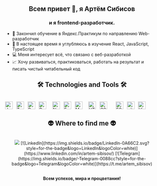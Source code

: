 <h2 align="center">Всем привет 👋, я Артём Сибисов</h2>
<h3 align="center">и я frontend-разработчик.</h3>

<!--<h2 align="center">Hi there 👋, I'm Artem Sibisov </h2>-->
<!--<h3 align="center">a frontend developer.</h3>-->

<!--Live long and prosper
Успехов, мира и процветания!

https://github.com/Auqpiro  -скилы
https://github.com/evgeniyworkbel  -скилы
https://github.com/angemariya/angemariya/blob/main/README.md - профиль просмотр счетчик
https://github.com/VladVlad1238 - профиль просмотр счетчик и немного описания

https://github.com/FullStackDev890306  - крутой дядька с Австралии 
https://github.com/jackbereson#      - с Британии
https://github.com/codemaster05330   - тоже гуд
https://github.com/dmatsanganis - молодой паренек с хорошим оформлением

Hey all 👋 I'm Artem, and I create all kinds of frontend magic.  - слева в описании у Полины, наподобие
🌱 Ищу компанию, в которой можно создавать что-то полезное и важное для людей.
✍🏻 Хочу писать чистый читабельный код
💻I'm interested in everything related to web-development.
🤝I want to work in a friendly team.
📄I strive to learn new frameworks.
📈Development, practice and work for the result.
👨‍💻 I want to create high-quality websites that help people solve their tasks.
⚡ I am looking for a strong and friendly team for these tasks 🧠
- 📫 How to reach me: [777artsib@gmail.com](mailto:777artsib@gmail.com)
- 🌱 I’m currently learning React, JavaScript, TypeScript.
✨ Активно развиваюсь в своей профессии. Ищу интересные проекты для стажировки и получения новых знаний.

https://github.com/orgs/doka-guide/followers  - продолжить ознакамливаться как то делает описание своей страницы
-->


- 🚀 Закончил обучение в Яндекс.Практикум по направлению Web-разработчик
- 🌱 В настоящее время я углубляюсь в изучение React, JavaScript, TypeScript
- 💻 Меня интересует всё, что связано с веб-разработкой
- 📈 Хочу развиваться, практиковаться, работать на результат и писать чистый читабельный код
<!--- ✍🏻 Хочу писать чистый читабельный код-->
<!-- - 🤝 Хочу работать в дружной команде -->


  <h2 align="center">🛠 Technologies and Tools 🛠</h2>
  <br>
  <!-- https://simpleicons.org/ -->
 <span><img src="https://img.shields.io/badge/JavaScript-282C34?logo=javascript&logoColor=F7DF1E" alt="JavaScript logo" title="JavaScript" height="25" /></span>
&nbsp;
<span><img src="https://img.shields.io/badge/TypeScript-282C34?logo=typescript&logoColor=3178C6" alt="TypeScript logo" title="TypeScript" height="25" /></span>
&nbsp;
<span><img src="https://img.shields.io/badge/ReactJS-282C34?logo=react&logoColor=61DAFB" alt="ReactJS logo" title="ReactJS" height="25" /></span>
&nbsp;
<span><img src="https://img.shields.io/badge/Redux-282C34?logo=redux&logoColor=764ABC" alt="Redux logo" title="Redux" height="25" /></span>
&nbsp;
<!--<span><img src="https://img.shields.io/badge/Vue.js-282C34?logo=vue.js&logoColor=4FC08D" alt="Vue.js logo" title="Vue.js" height="25" /></span> -->
<!--&nbsp;-->
<!--<span><img src="https://img.shields.io/badge/Nuxt.js-282C34?logo=nuxt.js&logoColor=4FC08D" alt="Nuxt.js logo" title="Nuxt.js" height="25" /></span> -->
&nbsp;
<span><img src="https://img.shields.io/badge/Node.js-282C34?logo=node.js&logoColor=00F200" alt="Node.js logo" title="Node.js" height="25" /></span>
&nbsp;
<span><img src="https://img.shields.io/badge/Express-282C34?logo=express&logoColor=FFFFFF" alt="Express.js logo" title="Express.js" height="25" /></span>
&nbsp;
<span><img src="https://img.shields.io/badge/MongoDB-282C34?logo=mongodb&logoColor=47A248" alt="MongoDB logo" title="MongoDB" height="25" /></span>
&nbsp;
<!--<span><img src="https://img.shields.io/badge/Tailwind%20CSS-282C34?logo=tailwind-css&logoColor=38B2AC" alt="TailwindCSS logo" title="TailwindCSS" height="25" /> --></span>
<!--&nbsp;-->
<!--<span><img src="https://img.shields.io/badge/Three.js-282C34?logo=three.js&logoColor=FFFFFF" alt="Three.js logo" title="Three.js" height="25" /></span>-->
&nbsp;
<span><img src="https://img.shields.io/badge/HTML5-282C34?logo=html5&logoColor=E34F26" alt="HTML5 logo" title="HTML5" height="25" /></span>
&nbsp;
<span><img src="https://img.shields.io/badge/CSS3-282C34?logo=css3&logoColor=1572B6" alt="CSS3 logo" title="CSS3" height="25" /></span>
&nbsp;
<!--<span><img src="https://img.shields.io/badge/Sass-282C34?logo=sass&logoColor=CC6699" alt="SASS logo" title="SASS" height="25" /></span>-->
&nbsp;
<!--<span><img src="https://img.shields.io/badge/Bootstrap-282C34?logo=bootstrap&logoColor=7952B3" alt="Bootstrap logo" title="Bootstrap" height="25" /></span>-->
&nbsp;
<span><img src="https://img.shields.io/badge/ESLint-282C34?logo=eslint&logoColor=4B32C3" alt="ESLint logo" title="ESLint" height="25" /></span>
&nbsp;
<span><img src="https://img.shields.io/badge/git-282C34?logo=git&logoColor=F05032" alt="git logo" title="git" height="25" /></span>
&nbsp;
<span><img src="https://img.shields.io/badge/VS%20Code-282C34?logo=visual-studio-code&logoColor=007ACC" alt="Visual Studio Code logo" title="Visual Studio Code" height="25" /></span>
&nbsp;
<!--<span><img src="https://img.shields.io/badge/Firebase-282C34?logo=firebase&logoColor=FFCA28" alt="Firebase logo" title="Firebase" height="25" /></span>-->
&nbsp;
<!--<span><img src="https://img.shields.io/badge/WordPress-282C34?logo=wordPress&logoColor=21759B" alt="WordPress logo" title="WordPress" height="25" /></span>-->
&nbsp;




<br>

<h2 align="center">👽 Where to find me 👽</h2>
<br>
  <!-- https://icons8.com - ранее брал здесь
 <a href="https://instagram.com/artem-sibisov" target="_blank" rel="noreferrer">
    <img src="https://img.icons8.com/bubbles/100/000000/instagram.png" alt="artem-sibisov-instagram" width="40" height="40" />
  </a> 
  -->

<div align="center">
  <a href="mailto:777artsib@gmail.com"><img src="https://img.shields.io/badge/Gmail-D14836?style=for-the-badge&logo=gmail&logoColor=white"></a>
  [![LinkedIn](https://img.shields.io/badge/LinkedIn-0A66C2.svg?style=for-the-badge&logo=LinkedIn&logoColor=white)](https://www.linkedin.com/in/artem-sibisov/)
  [![Telegram](https://img.shields.io/badge/-Telegram-0088cc?style=for-the-badge&logo=Telegram&logoColor=white)](https://t.me/artem_sibisov)
</div>
<br>
<p align="center"><strong>Всем успехов, мира и процветания! <strong></p>





<!--
**Sibisov-Artem/Sibisov-Artem** is a ✨ _special_ ✨ repository because its `README.md` (this file) appears on your GitHub profile.

Here are some ideas to get you started:

- 🔭 I’m currently working on ...
- 🌱 I’m currently learning ...
- 👯 I’m looking to collaborate on ...
- 🤔 I’m looking for help with ...
- 💬 Ask me about ...
- 📫 How to reach me: ...
- 😄 Pronouns: ...
- ⚡ Fun fact: ...
-->
